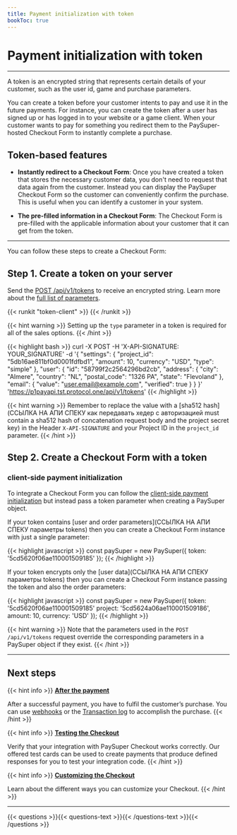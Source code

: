 ```yaml
---
title: Payment initialization with token
bookToc: true
---
```


# Payment initialization with token
***

A token is an encrypted string that represents certain details of your customer, such as the user id, game and purchase parameters.

You can create a token before your customer intents to pay and use it in the future payments. For instance, you can create the token after a user has signed up or has logged in to your website or a game client. When your customer wants to pay for something you redirect them to the PaySuper-hosted Checkout Form to instantly complete a purchase.

## Token-based features

* **Instantly redirect to a Checkout Form**: Once you have created a token that stores the necessary customer data, you don't need to request that data again from the customer. Instead you can display the PaySuper Checkout Form so the customer can conveniently confirm the purchase. This is useful when you can identify a customer in your system.

* **The pre-filled information in a Checkout Form**: The Checkout Form is pre-filled with the applicable information about your customer that it can get from the token.

***

You can follow these steps to create a Checkout Form:

## **Step 1.** Create a token on your server

Send the [POST /api/v1/tokens](ССЫЛКА) to receive an encrypted string. Learn more about the [full list of parameters](ССЫЛКА).

{{< runkit "token-client" >}}
{{< /runkit >}}

{{< hint warning >}}
Setting up the `type` parameter in a token is required for all of the sales options.
{{< /hint >}}

{{< highlight bash >}}
curl -X POST -H 'X-API-SIGNATURE: YOUR_SIGNATURE' -d '{
 "settings": {
    "project_id": "5db16ae811bf0d0001fdfbd1",
    "amount": 10,
    "currency": "USD",
    "type": "simple"
 },
 "user": {
   "id": "58799f2c2564296bd2cb",
   "address": {
      "city": "Almere",
      "country": "NL",
      "postal_code": "1326 PA",
      "state": "Flevoland"
   },
   "email": {
      "value": "user.email@example.com",
      "verified": true
   }
 }
}' 'https://p1payapi.tst.protocol.one/api/v1/tokens'
{{< /highlight >}}

{{< hint warning >}}
Remember to replace the value with a [sha512 hash](ССЫЛКА НА АПИ СПЕКУ как передавать хедер с авторизацией must contain a sha512 hash of concatenation request body and the project secret key) in the Header `X-API-SIGNATURE` and your Project ID in the `project_id` parameter.
{{< /hint >}}

## **Step 2.** Create a Checkout Form with a token

### **client-side payment initialization**

To integrate a Checkout Form you can follow the [client-side payment initialization](/docs/payments/sdk-integration/) but instead pass a token parameter when creating a PaySuper object.

If your token contains [user and order parameters](ССЫЛКА НА АПИ СПЕКУ параметры tokens) then you can create a Checkout Form instance with just a single parameter:

{{< highlight javascript >}}
const paySuper = new PaySuper({
   token: '5cd5620f06ae110001509185'
});
{{< /highlight >}}

If your token encrypts only the [user data](ССЫЛКА НА АПИ СПЕКУ параметры tokens) then you can create a Checkout Form instance passing the token and also the order parameters:

{{< highlight javascript >}}
const paySuper = new PaySuper({
   token: '5cd5620f06ae110001509185'
   project: '5cd5624a06ae110001509186',
   amount: 10,
   currency: 'USD'
});
{{< /highlight >}}

{{< hint warning >}}
Note that the parameters used in the `POST /api/v1/tokens` request override the corresponding parameters in a PaySuper object if they exist.
{{< /hint >}}

***

## Next steps

{{< hint info >}}
[**After the payment**](/docs/payments/live/)

After a successful payment, you have to fulfil the customer’s purchase. You can use [webhooks](ССЫЛКА) or the [Transaction log](ССЫЛКА) to accomplish the purchase.
{{< /hint >}}

{{< hint info >}}
[**Testing the Checkout**](/docs/payments/testing/)

Verify that your integration with PaySuper Checkout works correctly. Our offered test cards can be used to create payments that produce defined responses for you to test your integration code.
{{< /hint >}}

{{< hint info >}}
[**Customizing the Checkout**](/docs/payments/customization/)

Learn about the different ways you can customize your Checkout.
{{< /hint >}}

***

{{< questions >}}{{< questions-text >}}{{< /questions-text >}}{{< /questions >}}